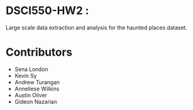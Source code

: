# DSCI550-HW2 :
Large scale data extraction and analysis for the haunted places dataset.

# Contributors
- Sena London
- Kevin Sy
- Andrew Turangan
- Anneliese Wilkins
- Austin Oliver
- Gideon Nazarian
